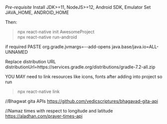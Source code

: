 *Pre-requisite*
Install JDK>=11, NodeJS>=12, Android SDK, Emulator
Set JAVA_HOME, ANDROID_HOME

Then:

>npx react-native init AwesomeProject <br />
>npx react-native run-android

if required
PASTE org.gradle.jvmargs=--add-opens java.base/java.io=ALL-UNNAMED

Replace distribution URL
distributionUrl=https\://services.gradle.org/distributions/gradle-7.2-all.zip 

YOU MAY need to link resources like icons, fonts after adding into project so run
>npx react-native link


//Bhagwat gita APIs
https://github.com/vedicscriptures/bhagavad-gita-api

//Namaz times with respect to longitude and latitude
https://aladhan.com/prayer-times-api